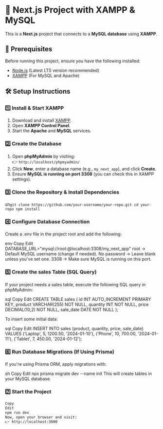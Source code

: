 # 🚀 Next.js Project with XAMPP & MySQL

This is a **Next.js** project that connects to a **MySQL database** using **XAMPP**.

## 📌 Prerequisites
Before running this project, ensure you have the following installed:

- [Node.js](https://nodejs.org/) (Latest LTS version recommended)
- [XAMPP](https://www.apachefriends.org/) (For MySQL and Apache)

## 🛠️ Setup Instructions

### **1️⃣ Install & Start XAMPP**
1. Download and install [XAMPP](https://www.apachefriends.org/).
2. Open **XAMPP Control Panel**.
3. Start the **Apache** and **MySQL** services.

### **2️⃣ Create the Database**
1. Open **phpMyAdmin** by visiting:  
   👉 `http://localhost/phpmyadmin/`
2. Click **New**, enter a database name (e.g., `my_next_app`), and click **Create**.
3. Ensure **MySQL is running on port 3308** (you can check this in XAMPP settings).

### **3️⃣ Clone the Repository & Install Dependencies**

sh```git clone https://github.com/your-username/your-repo.git
cd your-repo
npm install ```

### **4️⃣ Configure Database Connection**
Create a .env file in the project root and add the following:

env
Copy
Edit
DATABASE_URL="mysql://root:@localhost:3308/my_next_app"
root → Default MySQL username (change if needed).
No password → Leave blank unless you've set one.
3308 → Make sure MySQL is running on this port.

### **5️⃣ Create the sales Table (SQL Query)**
If your project needs a sales table, execute the following SQL query in phpMyAdmin:

sql
Copy
Edit
CREATE TABLE sales (
    id INT AUTO_INCREMENT PRIMARY KEY,
    product VARCHAR(255) NOT NULL,
    quantity INT NOT NULL,
    price DECIMAL(10,2) NOT NULL,
    sale_date DATE NOT NULL
);

To insert some initial data:

sql
Copy
Edit
INSERT INTO sales (product, quantity, price, sale_date) VALUES
('Laptop', 5, 1200.50, '2024-01-10'),
('Phone', 10, 700.00, '2024-01-11'),
('Tablet', 7, 450.00, '2024-01-12');


### **6️⃣ Run Database Migrations (If Using Prisma)**
If you're using Prisma ORM, apply migrations with:

sh
Copy
Edit
npx prisma migrate dev --name init
This will create tables in your MySQL database.

### **7️⃣ Start the Project**
```sh
Copy
Edit
npm run dev
Now, open your browser and visit:
👉 http://localhost:3000




